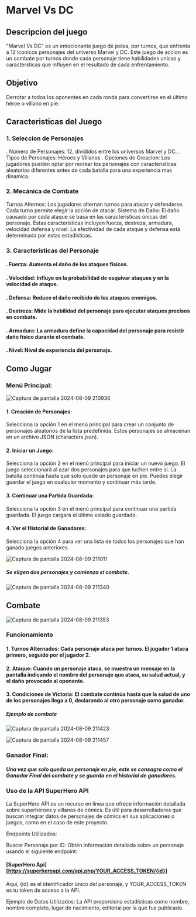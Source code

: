 # Marvel Vs DC
## Descripcion del juego
"Marvel Vs DC" es un emocionante juego de pelea, por turnos, que enfrenta a 12 iconicos personajes del universo Marvel y DC. Este juego de accion es un combate por turnos donde cada personaje tiene habilidades unicas y caractersticas que influyen en el resultado de cada enfrentamiento.
## Objetivo
Derrotar a todos los oponentes en cada ronda para convertirse en el último héroe o villano en pie.
## Caracteristicas del Juego
### 1. Seleccion de Personajes
. Número de Personajes: 12, divididos entre los universos Marvel y DC.
. Tipos de Personajes: Héroes y Villanos
. Opciones de Creacion: Los jugadores pueden optar por recrear los personajes con caracteristicas aleatorias diferentes antes de cada batalla para una experiencia mas dinamica.
### 2. Mecánica de Combate
Turnos Alternos: Los jugadores alternan turnos para atacar y defenderse. Cada turno permite elegir la acción de atacar.
Sistema de Daño: El daño causado por cada ataque se basa en las características únicas del personaje. Estas características incluyen fuerza, destreza, armadura, velocidad defensa y nivel. La efectividad de cada ataque y defensa está determinada por estas estadísticas.
### 3. Características del Personaje
#### . Fuerza: Aumenta el daño de los ataques físicos.
#### . Velocidad: Influye en la probabilidad de esquivar ataques y en la velocidad de ataque.
#### . Defensa: Reduce el daño recibido de los ataques enemigos.
#### . Destreza: Mide la habilidad del personaje para ejecutar ataques precisos en combate.
#### . Armadura: La armadura define la capacidad del personaje para resistir daño físico durante el combate.
#### . Nivel: Nivel de experiencia del personaje.

## Como Jugar
### Menú Principal:

![Captura de pantalla 2024-08-09 210936](https://github.com/user-attachments/assets/de254a22-a36a-4a09-a4fd-93ba853639c0)


#### 1. Creación de Personajes:
Selecciona la opción 1 en el menú principal para crear un conjunto de personajes aleatorios de la lista predefinida. Estos personajes se almacenan en un archivo JSON (characters.json).

#### 2. Iniciar un Juego:
Selecciona la opción 2 en el menú principal para iniciar un nuevo juego. El juego seleccionará al azar dos personajes para que luchen entre sí.
La batalla continúa hasta que solo quede un personaje en pie.
Puedes elegir guardar el juego en cualquier momento y continuar más tarde.

#### 3. Continuar una Partida Guardada:
Selecciona la opción 3 en el menú principal para continuar una partida guardada. El juego cargará el último estado guardado.

#### 4. Ver el Historial de Ganadores:
Selecciona la opción 4 para ver una lista de todos los personajes que han ganado juegos anteriores.

![Captura de pantalla 2024-08-09 211011](https://github.com/user-attachments/assets/912e87bd-05c3-413d-a1ea-d0cc8961b3c8)

##### Se eligen dos personajes y comienza el combate.

![Captura de pantalla 2024-08-09 211340](https://github.com/user-attachments/assets/6e6fbad6-55a7-4523-9661-8c3aca2b2d10)

## Combate

![Captura de pantalla 2024-08-09 211353](https://github.com/user-attachments/assets/37a7f945-0187-4768-9a53-160d1a780871)

### Funcionamiento
#### 1. Turnos Alternados: Cada personaje ataca por turnos. El jugador 1 ataca primero, seguido por el jugador 2.
#### 2. Ataque: Cuando un personaje ataca, se muestra un mensaje en la pantalla indicando el nombre del personaje que ataca, su salud actual, y el daño provocado al oponente.
#### 3. Condiciones de Victoria: El combate continúa hasta que la salud de uno de los personajes llega a 0, declarando al otro personaje como ganador.

##### Ejemplo de combate

![Captura de pantalla 2024-08-09 211423](https://github.com/user-attachments/assets/5a976464-6d78-4875-81dc-7d04c4610d02)

![Captura de pantalla 2024-08-09 211457](https://github.com/user-attachments/assets/ddd5ed30-bf02-410c-8a08-4414452a8cf1)

### Ganador Final: 
##### Una vez que solo queda un personaje en pie, este se consagra como el Ganador Final del combate y se guarda en el historial de ganadores.

### Uso de la API SuperHero API
La SuperHero API es un recurso en línea que ofrece información detallada sobre superhéroes y villanos de cómics. Es útil para desarrolladores que buscan integrar datos de personajes de cómics en sus aplicaciones o juegos, como en el caso de este proyecto.

Endpoints Utilizados:

Buscar Personaje por ID: Obtén información detallada sobre un personaje usando el siguiente endpoint:

#### [SuperHero Api] [https://superheroapi.com/api.php/YOUR_ACCESS_TOKEN/{id}]

Aquí, {id} es el identificador único del personaje, y YOUR_ACCESS_TOKEN es tu token de acceso a la API.

Ejemplo de Datos Utilizados: La API proporciona estadísticas como nombre, nombre completo, lugar de nacimiento, editorial por la que fue publicado.
